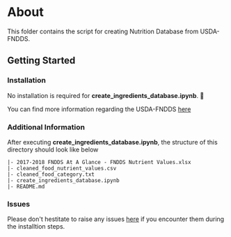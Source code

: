 # About

This folder contains the script for creating Nutrition Database from USDA-FNDDS.

## Getting Started

### Installation

No installation is required for **create_ingredients_database.ipynb**. 🎉

You can find more information regarding the USDA-FNDDS [here](https://fdc.nal.usda.gov/download-datasets.html)

### Additional Information

After executing **create_ingredients_database.ipynb**, the structure of this directory should look like below

```
|- 2017-2018 FNDDS At A Glance - FNDDS Nutrient Values.xlsx
|- cleaned_food_nutrient_values.csv
|- cleaned_food_category.txt
|- create_ingredients_database.ipynb
|- README.md
```

### Issues

Please don't hestitate to raise any issues [here](https://github.com/Cheng-K/FoodNet/issues) if you encounter them during the installtion steps.
